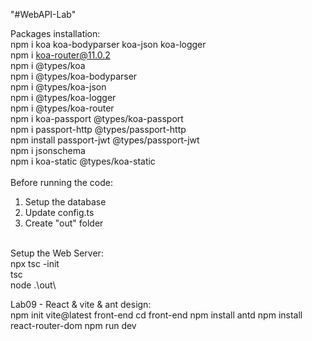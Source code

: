 "#WebAPI-Lab" 

Packages installation:<br />
npm i koa koa-bodyparser koa-json koa-logger <br />
npm i koa-router@11.0.2<br />
npm i @types/koa<br />
npm i @types/koa-bodyparser<br />
npm i @types/koa-json<br />
npm i @types/koa-logger<br />
npm i @types/koa-router<br />
npm i koa-passport @types/koa-passport<br />
npm i passport-http @types/passport-http<br />
npm install passport-jwt @types/passport-jwt<br />
npm i jsonschema<br />
npm i koa-static @types/koa-static<br />
<br />
Before running the code:<br />
1. Setup the database<br />
2. Update config.ts<br />
3. Create "out" folder<br />
<br />
Setup the Web Server:<br />
npx tsc -init<br />
tsc<br />
node .\out\<br />

Lab09 - React & vite & ant design: <br />
npm init vite@latest front-end
cd front-end
npm install antd
npm install react-router-dom
npm run dev